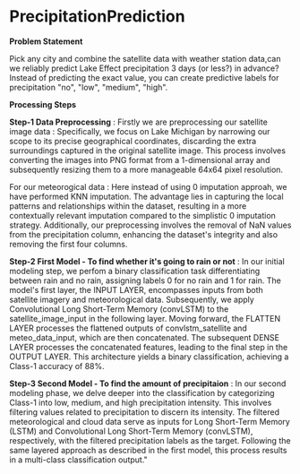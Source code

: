 # PrecipitationPrediction

**Problem Statement**

Pick any city and combine the satellite data with weather station data,can we reliably predict Lake Effect precipitation 3 days (or less?) in advance? Instead of predicting the exact value, you can create predictive labels for precipitation "no", "low", "medium", "high".

**Processing Steps**

**Step-1 Data Preprocessing** :
Firstly we are preprocessing our satellite image data : Specifically, we focus on Lake Michigan by narrowing our scope to its precise geographical coordinates, discarding the extra surroundings captured in the original satellite image. This process involves converting the images into PNG format from a 1-dimensional array and subsequently resizing them to a more manageable 64x64 pixel resolution.

For our meteorogical data : Here instead of using 0 imputation approah, we have performed KNN imputation. The advantage lies in capturing the local patterns and relationships within the dataset, resulting in a more contextually relevant imputation compared to the simplistic 0 imputation strategy. Additionally, our preprocessing involves the removal of NaN values from the precipitation column, enhancing the dataset's integrity and also removing the first four columns.

**Step-2 First Model - To find whether it's going to rain or not** :
In our initial modeling step, we perfom a binary classification task differentiating between rain and no rain, assigning labels 0 for no rain and 1 for rain. The model's first layer, the INPUT LAYER, encompasses inputs from both satellite imagery and meteorological data. Subsequently, we apply Convolutional Long Short-Term Memory (convLSTM) to the satellite_image_input in the following layer. Moving forward, the FLATTEN LAYER processes the flattened outputs of convlstm_satellite and meteo_data_input, which are then concatenated. The subsequent DENSE LAYER processes the concatenated features, leading to the final step in the OUTPUT LAYER. This architecture yields a binary classification, achieving a Class-1 accuracy of 88%.

**Step-3 Second Model - To find the amount of precipitaion** :
In our second modeling phase, we delve deeper into the classification by categorizing Class-1 into low, medium, and high precipitation intensity. This involves filtering values related to precipitation to discern its intensity. The filtered meteorological and cloud data serve as inputs for Long Short-Term Memory (LSTM) and Convolutional Long Short-Term Memory (convLSTM), respectively, with the filtered precipitation labels as the target. Following the same layered approach as described in the first model, this process results in a multi-class classification output."
